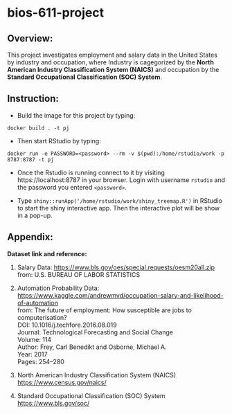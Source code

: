 # bios-611-project

## Overview:
This project investigates employment and salary data in the United States by industry and occupation, where
Industry is cagegorized by the **North American Industry Classification System (NAICS)**
and occupation by the **Standard Occupational Classification (SOC) System**.

## Instruction:
 - Build the image for this project by typing: 
```
docker build . -t pj
```
 - Then start RStudio by typing:
```
docker run -e PASSWORD=<password> --rm -v $(pwd):/home/rstudio/work -p 8787:8787 -t pj
```
 - Once the Rstudio is running connect to it by visiting
https://localhost:8787 in your browser. Login with username `rstudio` and the password you entered `<password>`.

 - Type `shiny::runApp('/home/rstudio/work/shiny_treemap.R')` in RStudio to start the shiny interactive app. Then the interactive plot will be show in a pop-up.

## Appendix:
**Dataset link and reference:**

1. Salary Data:
https://www.bls.gov/oes/special.requests/oesm20all.zip  
from: U.S. BUREAU OF LABOR STATISTICS

2. Automation Probability Data:
https://www.kaggle.com/andrewmvd/occupation-salary-and-likelihood-of-automation  
from: The future of employment: How susceptible are jobs to computerisation?  
DOI: 10.1016/j.techfore.2016.08.019  
Journal: Technological Forecasting and Social Change  
Volume: 114  
Author: Frey, Carl Benedikt and Osborne, Michael A.  
Year: 2017  
Pages: 254–280  

3. North American Industry Classification System (NAICS)  
https://www.census.gov/naics/

4. Standard Occupational Classification (SOC) System  
https://www.bls.gov/soc/
